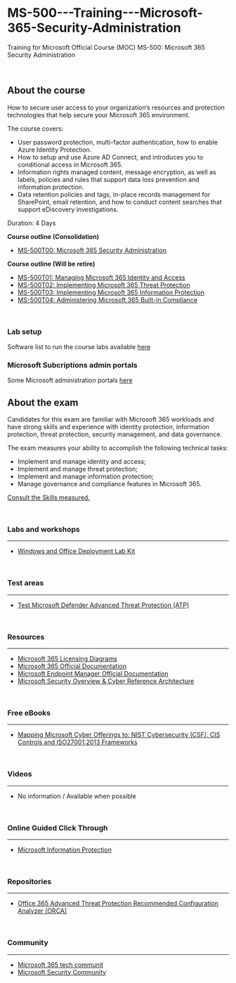 # MS-500---Training---Microsoft-365-Security-Administration
Training for Microsoft Official Course (MOC) MS-500: Microsoft 365 Security Administration

<br>

## About the course

How to secure user access to your organization’s resources and protection technologies that help secure your Microsoft 365 environment. 

The course covers:
 * User password protection, multi-factor authentication, how to enable Azure Identity Protection.
 * How to setup and use Azure AD Connect, and introduces you to conditional access in Microsoft 365.
 * Information rights managed content, message encryption, as well as labels, policies and rules that support data loss prevention and information protection. 
 * Data retention policies and tags, in-place records management for SharePoint, email retention, and how to conduct content searches that support eDiscovery investigations.

Duration: 4 Days 


**Course outline (Consolidation)**
* [MS-500T00: Microsoft 365 Security Administration](https://docs.microsoft.com/en-us/learn/certifications/courses/ms-500t00)


**Course outline (Will be retire)**
* [MS-500T01: Managing Microsoft 365 Identity and Access](https://docs.microsoft.com/en-us/learn/certifications/courses/ms-500t01)
* [MS-500T02: Implementing Microsoft 365 Threat Protection](https://docs.microsoft.com/en-us/learn/certifications/courses/ms-500t02)
* [MS-500T03: Implementing Microsoft 365 Information Protection](https://docs.microsoft.com/en-us/learn/certifications/courses/ms-500t03)
* [MS-500T04: Administering Microsoft 365 Built-in Compliance](https://docs.microsoft.com/en-us/learn/certifications/courses/ms-500t04)


<br>

### Lab setup
Software list to run the course labs available [here](./Lab-Setup.md)

### Microsoft Subcriptions admin portals
Some Microsoft administration portals [here](./AdminPortals.md)



## About the exam 

Candidates for this exam are familiar with Microsoft 365 workloads and have strong skills and experience with identity protection, information protection, threat protection, security management, and data governance.

The exam measures your ability to accomplish the following technical tasks:
 * Implement and manage identity and access;
 * Implement and manage threat protection;
 * Implement and manage information protection;
 * Manage governance and compliance features in Microsoft 365. 

[Consult the Skills measured.](https://docs.microsoft.com/en-us/learn/certifications/exams/ms-500)


<br>

### Labs and workshops
----------
  * [Windows and Office Deployment Lab Kit](https://docs.microsoft.com/en-us/microsoft-365/enterprise/modern-desktop-deployment-and-management-lab)


<br>

### Test areas
----------
 * [Test Microsoft Defender Advanced Threat Protection (ATP)](https://demo.wd.microsoft.com/?ocid=cx-wddocs-testground)


<br>

### Resources
----------
* [Microsoft 365 Licensing Diagrams](https://github.com/AaronDinnage/Licensing)
* [Microsoft 365 Official Documentation](https://docs.microsoft.com/en-us/microsoft-365)
* [Microsoft Endpoint Manager Official Documentation](https://docs.microsoft.com/en-us/mem)
* [Microsoft Security Overview & Cyber Reference Architecture](http://aka.ms/mcra)


<br>

### Free eBooks
----------
 * [Mapping Microsoft Cyber Offerings to: NIST Cybersecurity (CSF), CIS Controls and ISO27001:2013 Frameworks](https://aka.ms/CyberMapping)

 
<br>


### Videos
----------
 * No information / Available when possible
  
 
 <br>
 
 ### Online Guided Click Through
 ----------
 * [Microsoft Information Protection](https://msiphtml.z5.web.core.windows.net)
 
 
 <br>

### Repositories
----------
 * [Office 365 Advanced Threat Protection Recommended Configuration Analyzer (ORCA)](https://github.com/cammurray/orca)
   
   
 <br>

### Community
----------
 * [Microsoft 365 tech communit](https://techcommunity.microsoft.com/t5/microsoft-365/ct-p/microsoft365)
 * [Microsoft Security Community](http://aka.ms/SecurityCommunity)
   
